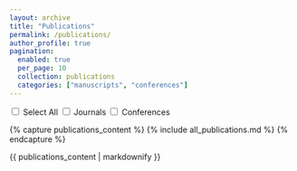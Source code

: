 ```yaml
---
layout: archive
title: "Publications"
permalink: /publications/
author_profile: true
pagination: 
  enabled: true
  per_page: 10
  collection: publications
  categories: ["manuscripts", "conferences"]
---
```



<div class="filter-container">
  <label><input type="checkbox" id="selectAll"> Select All</label>
  <label><input type="checkbox" id="manuscripts" data-category="journal"> Journals</label>
  <label><input type="checkbox" id="conferences" data-category="conference"> Conferences</label>
</div>

{% capture publications_content %}
{% include all_publications.md %}
{% endcapture %}

{{ publications_content | markdownify }}




